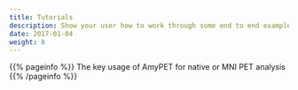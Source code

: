 ```yaml
---
title: Tutorials
description: Show your user how to work through some end to end examples.
date: 2017-01-04
weight: 8
---
```


{{% pageinfo %}}
The key usage of AmyPET for native or MNI PET analysis
{{% /pageinfo %}}

